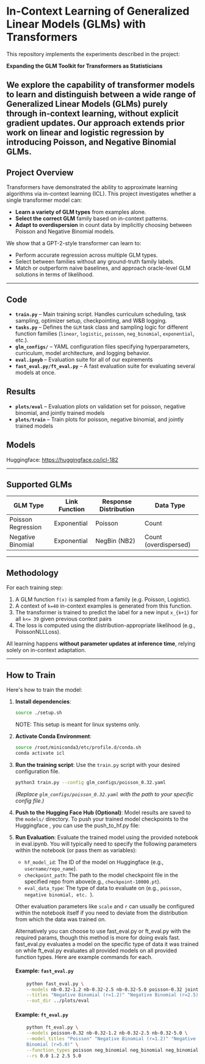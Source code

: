 # In-Context Learning of Generalized Linear Models (GLMs) with Transformers

This repository implements the experiments described in the project:

**Expanding the GLM Toolkit for Transformers as Statisticians**  

We explore the capability of transformer models to learn and distinguish between a wide range of **Generalized Linear Models (GLMs)** purely through **in-context learning**, without explicit gradient updates. Our approach extends prior work on linear and logistic regression by introducing **Poisson**, and **Negative Binomial** GLMs.
---

## Project Overview

Transformers have demonstrated the ability to approximate learning algorithms via in-context learning (ICL). This project investigates whether a single transformer model can:

- **Learn a variety of GLM types** from examples alone.
- **Select the correct GLM** family based on in-context patterns.
- **Adapt to overdispersion** in count data by implicitly choosing between Poisson and Negative Binomial models.

We show that a GPT-2-style transformer can learn to:
- Perform accurate regression across multiple GLM types.
- Select between families without any ground-truth family labels.
- Match or outperform naive baselines, and approach oracle-level GLM solutions in terms of likelihood.

---

## Code 

- **`train.py`** – Main training script. Handles curriculum scheduling, task sampling, optimizer setup, checkpointing, and W&B logging.
- **`tasks.py`** – Defines the `GLM` task class and sampling logic for different function families (`linear`, `logistic`, `poisson`, `neg_binomial`, `exponential`, etc.).
- **`glm_configs/`** – YAML configuration files specifying hyperparameters, curriculum, model architecture, and logging behavior.
- **`eval.ipnyb`** – Evaluation suite for all of our expirements
- **`fast_eval.py/ft_eval.py`** – A fast evaluation suite for evaluating several models at once. 

## Results
- **`plots/eval`** – Evaluation plots on validation set for poisson, negative binomial, and jointly trained models
- **`plots/train`** – Train plots for poisson, negative binomial, and jointly trained models

## Models

Huggingface: https://huggingface.co/icl-182

---

## Supported GLMs

| GLM Type           | Link Function        | Response Distribution | Data Type     |
|--------------------|----------------------|------------------------|---------------|
| Poisson Regression  | Exponential           | Poisson                | Count         |
| Negative Binomial   | Exponential           | NegBin (NB2)           | Count (overdispersed) |

---

## Methodology

For each training step:
1. A GLM function `f(x)` is sampled from a family (e.g. Poisson, Logistic).
2. A context of `k=40` in-context examples is generated from this function.
3. The transformer is trained to predict the label for a new input `x_{k+1}` for all `k<= 39` given previous context pairs
4. The loss is computed using the distribution-appropriate likelihood (e.g., PoissonNLLLoss).

All learning happens **without parameter updates at inference time**, relying solely on in-context adaptation.

---

## How to Train

Here's how to train the model:

1.  **Install dependencies**:
    ```bash
    source ./setup.sh
    ```
    NOTE: This setup is meant for linux systems only. 

2.  **Activate Conda Environment**:
    ```bash
    source /root/miniconda3/etc/profile.d/conda.sh
    conda activate icl
    ```

3.  **Run the training script**:
    Use the `train.py` script with your desired configuration file.
    ```bash
    python3 train.py --config glm_configs/poisson_0.32.yaml
    ```
    *(Replace `glm_configs/poisson_0.32.yaml` with the path to your specific config file.)*

4.  **Push to the Hugging Face Hub (Optional)**:
    Model results are saved to the `models/` directory. To push your trained model checkpoints to the Huggingface , you can use the push_to_hf.py file:

5.  **Run Evaluation**:
    Evaluate the trained model using the provided notebook in eval.ipynb. 
    You will typically need to specify the following parameters within the notebook (or pass them as variables):
    * `hf_model_id`: The ID of the model on Huggingface (e.g., `username/repo_name`).
    * `checkpoint_path`: The path to the model checkpoint file in the specified repo from above(e.g., `checkpoint-10000.pt`).
    * `eval_data_type`: The type of data to evaluate on (e.g., `poisson, negative binomial, etc. `).

    Other evaluation parameters like `scale` and `r` can usually be configured within the notebook itself if you need to deviate from the distribution from which the data was trained on. 

    Alternatively you can choose to use fast_eval.py or ft_eval.py with the required params, though this method is more for doing evals fast. fast_eval.py evaluates a model on the specific type of data it was trained on while ft_eval.py evaluates all provided models on all provided function types. Here are example commands for each.

    #### Example: `fast_eval.py`
    ```bash
        python fast_eval.py \
        --models nb-0.32-1.2 nb-0.32-2.5 nb-0.32-5.0 poisson-0.32 joint-0.32-1.2 joint-0.32-2.5 joint-0.32-5.0 \
        --titles "Negative Binomial (r=1.2)" "Negative Binomial (r=2.5)" "Negative Binomial (r=5.0)" "Poisson" "Joint (r=1.2)" "Joint (r=2.5)" "Joint (r=5.0)" \
        --out_dir ../plots/eval 
    ```

    #### Example: `ft_eval.py`
    ```bash
        python ft_eval.py \
        --models poisson-0.32 nb-0.32-1.2 nb-0.32-2.5 nb-0.32-5.0 \
        --model_titles "Poisson" "Negative Binomial (r=1.2)" "Negative Binomial (r=2.5)" "Negative
        Binomial (r=5.0)" \
        --function_types poisson neg_binomial neg_binomial neg_binomial \
        --rs 0.0 1.2 2.5 5.0 
    ```